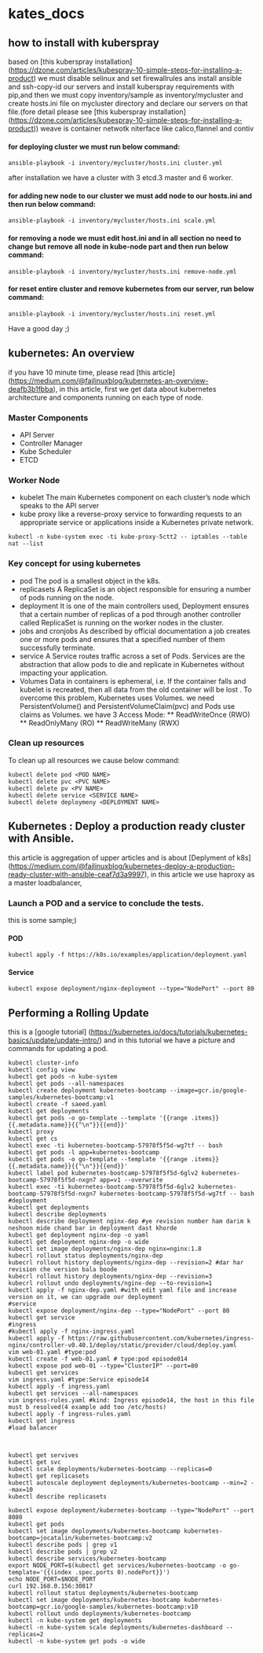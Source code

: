 # kates_docs
## how to install with kuberspray
based on [this kuberspray installation] (https://dzone.com/articles/kubespray-10-simple-steps-for-installing-a-product) we must disable selinux and set firewallrules ans install ansible and ssh-copy-id our servers and install kuberspray requirements with pip,and then we must copy inventory/sample as inventory/mycluster and create hosts.ini file on mycluster directory and declare our servers on that file.(fore detail please see [this kuberspray installation] (https://dzone.com/articles/kubespray-10-simple-steps-for-installing-a-product))
weave is container netwotk niterface like calico,flannel and contiv
#### for deploying cluster we must run below command:
```
ansible-playbook -i inventory/mycluster/hosts.ini cluster.yml
```
after installation we have a cluster with 3 etcd.3 master and 6 worker.

#### for adding new node to our cluster we must add node to our hosts.ini and then run below command:
```
ansible-playbook -i inventory/mycluster/hosts.ini scale.yml
```
#### for removing a node we must edit host.ini and in all section no need to change but remove all node in kube-node part and then run below command:
```
ansible-playbook -i inventory/mycluster/hosts.ini remove-node.yml
```
#### for reset entire cluster and remove kubernetes from our server, run below command:
```
ansible-playbook -i inventory/mycluster/hosts.ini reset.yml
```
Have a good day ;)

## kubernetes: An overview
if you have 10 minute time, please read [this article] (https://medium.com/@fajlinuxblog/kubernetes-an-overview-deafb3b1fbba), in this article, first we get data about kubernetes architecture and components running on each type of node.
### Master Components
* API Server
* Controller Manager
* Kube Scheduler
* ETCD
### Worker Node
* kubelet
The main Kubernetes component on each cluster’s node which speaks to the API server
* kube proxy
like a reverse-proxy service to forwarding requests to an appropriate service or applications inside a Kubernetes private network.
```
kubectl -n kube-system exec -ti kube-proxy-5ctt2 -- iptables --table nat --list
```
### Key concept for using kubernetes
* pod
The pod is a smallest object in the k8s.
* replicasets
A ReplicaSet is an object responsible for ensuring a number of pods running on the node.
* deployment
It is one of the main controllers used, Deployment ensures that a certain number of replicas of a pod through another controller called ReplicaSet is running on the worker nodes in the cluster.
* jobs and cronjobs
As described by official documentation a job creates one or more
pods and ensures that a specified number of them successfully terminate.
* service
A Service routes traffic across a set of Pods. Services are the abstraction that allow pods to die and replicate in Kubernetes without impacting your application.
* Volumes 
Data in containers is ephemeral, i.e. If the container falls and kubelet is recreated, then all data from the old container will be lost . To overcome this problem, Kubernetes uses Volumes.
we need PersistentVolume() and PersistentVolumeClaim(pvc) and Pods use claims as Volumes. we have 3 Access Mode:
** ReadWriteOnce (RWO)
** ReadOnlyMany (RO)
** ReadWriteMany (RWX)
### Clean up resources
To clean up all resources we cause below command:
```
kubectl delete pod <POD NAME>
kubectl delete pvc <PVC NAME>
kubectl delete pv <PV NAME>
kubectl delete service <SERVICE NAME>
kubectl delete deploymeny <DEPLOYMENT NAME>
```
## Kubernetes : Deploy a production ready cluster with Ansible.
this article is aggregation of upper articles and is about [Deplyment of k8s] (https://medium.com/@fajlinuxblog/kubernetes-deploy-a-production-ready-cluster-with-ansible-ceaf7d3a9997), in this article we use haproxy as a master loadbalancer, 
### Launch a POD and a service to conclude the tests.
this is some sample;)
#### POD
```
kubectl apply -f https://k8s.io/examples/application/deployment.yaml
```
#### Service
```
kubectl expose deployment/nginx-deployment --type="NodePort" --port 80
```
## Performing a Rolling Update
this is a [google tutorial] (https://kubernetes.io/docs/tutorials/kubernetes-basics/update/update-intro/) and in this tutorial we have a picture and commands for updating a pod.




```
kubectl cluster-info
kubectl config view
kubectl get pods -n kube-system
kubectl get pods --all-namespaces
kubectl create deployment kubernetes-bootcamp --image=gcr.io/google-samples/kubernetes-bootcamp:v1
kubectl create -f saeed.yaml
kubectl get deployments
kubectl get pods -o go-template --template '{{range .items}}{{.metadata.name}}{{"\n"}}{{end}}'
kubectl proxy
kubectl get cs
kubectl exec -ti kubernetes-bootcamp-57978f5f5d-wg7tf -- bash
kubectl get pods -l app=kubernetes-bootcamp
kubectl get pods -o go-template --template '{{range .items}}{{.metadata.name}}{{"\n"}}{{end}}'
kubectl label pod kubernetes-bootcamp-57978f5f5d-6glv2 kubernetes-bootcamp-57978f5f5d-nxgn7 app=v1 --overwrite
kubectl exec -ti kubernetes-bootcamp-57978f5f5d-6glv2 kubernetes-bootcamp-57978f5f5d-nxgn7 kubernetes-bootcamp-57978f5f5d-wg7tf -- bash
#deployment
kubectl get deployments
kubectl describe deployments
kubectl describe deployment nginx-dep #ye revision number ham darim k neshoon mide chand bar in deployment dast khorde
kubectl get deployment nginx-dep -o yaml
kubectl get deployment nginx-dep -o wide
kubectl set image deployments/nginx-dep nginx=nginx:1.8
kubecrl rollout status deployments/nginx-dep
kubecrl rollout history deployments/nginx-dep --revision=2 #dar har revision che version bala boode
kubecrl rollout history deployments/nginx-dep --revision=3
kubecrl rollout undo deployments/nginx-dep --to-revision=1
kubectl apply -f nginx-dep.yaml #with edit yaml file and increase version on it, we can upgrade our deployment
#service
kubectl expose deployment/nginx-dep --type="NodePort" --port 80
kubectl get service
#ingress
#kubectl apply -f nginx-ingress.yaml
kubectl apply -f https://raw.githubusercontent.com/kubernetes/ingress-nginx/controller-v0.40.1/deploy/static/provider/cloud/deploy.yaml
vim web-01.yaml #type:pod
kubectl create -f web-01.yaml # type:pod episode014
kubectl expose pod web-01 --type="ClusterIP" --port=80
kubectl get services
vim ingress.yaml #type:Service episode14
kubectl apply -f ingress.yaml
kubectl get services --all-namespaces
vim ingress-rules.yaml #kind: Ingress episode14, the host in this file must b resolved(4 example add too /etc/hosts)
kubectl apply -f ingress-rules.yaml
kubectl get ingress
#load balancer



kubectl get servives
kubectl get svc
kubectl scale deployments/kubernetes-bootcamp --replicas=0
kubectl get replicasets
kubectl autoscale deployment deployments/kubernetes-bootcamp --min=2 --max=10
kubectl describe replicasets

kubectl expose deployment/kubernetes-bootcamp --type="NodePort" --port 8080
kubectl get pods
kubectl set image deployments/kubernetes-bootcamp kubernetes-bootcamp=jocatalin/kubernetes-bootcamp:v2
kubectl describe pods | grep v1
kubectl describe pods | grep v2
kubectl describe services/kubernetes-bootcamp
export NODE_PORT=$(kubectl get services/kubernetes-bootcamp -o go-template='{{(index .spec.ports 0).nodePort}}')
echo NODE_PORT=$NODE_PORT
curl 192.168.0.156:30817
kubectl rollout status deployments/kubernetes-bootcamp
kubectl set image deployments/kubernetes-bootcamp kubernetes-bootcamp=gcr.io/google-samples/kubernetes-bootcamp:v10
kubectl rollout undo deployments/kubernetes-bootcamp
kubectl -n kube-system get deployments
kubectl -n kube-system scale deployments/kubernetes-dashboard --replicas=2
kubectl -n kube-system get pods -o wide

```
